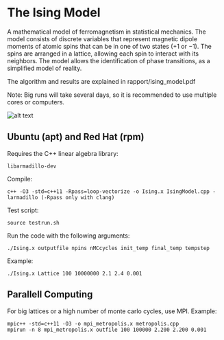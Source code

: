 # The Ising Model

A mathematical model of ferromagnetism in statistical mechanics. The model consists of discrete variables that represent magnetic dipole moments of atomic spins that can be in one of two states (+1 or −1). The spins are arranged in a lattice, allowing each spin to interact with its neighbors. The model allows the identification of phase transitions, as a simplified model of reality. 

The algorithm and results are explained in rapport/ising_model.pdf

Note: Big runs will take several days, so it is recommended to use multiple cores or computers. 

![alt text](https://raw.githubusercontent.com/huse007/Isingmodel/master/rapport/ising.png)

## Ubuntu (apt) and Red Hat (rpm)
Requires the C++ linear algebra library:
```
libarmadillo-dev
```
Compile:
```
c++ -O3 -std=c++11 -Rpass=loop-vectorize -o Ising.x IsingModel.cpp -larmadillo (-Rpass only with clang)
```
Test script:
```
source testrun.sh
```
Run the code with the following arguments:
```
./Ising.x outputfile npins nMCcycles init_temp final_temp tempstep
```

Example:
```
./Ising.x Lattice 100 10000000 2.1 2.4 0.001
```
## Parallell Computing
For big lattices or a high number of monte carlo cycles,
use MPI. Example:
```
mpic++ -std=c++11 -O3 -o mpi_metropolis.x metropolis.cpp
mpirun -n 8 mpi_metropolis.x outfile 100 100000 2.200 2.200 0.001
```
